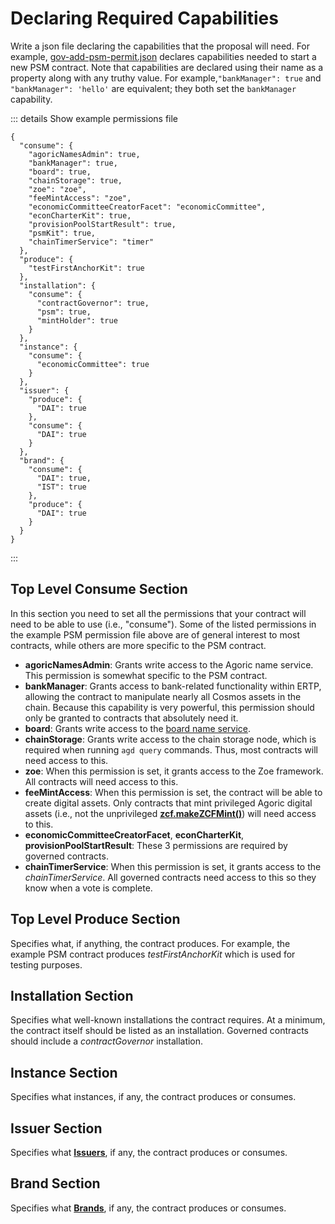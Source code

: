# Declaring Required Capabilities

Write a json file declaring the capabilities that the proposal will need. For example,
[gov-add-psm-permit.json](https://github.com/Agoric/agoric-sdk/blob/master/packages/inter-protocol/test/psm/gov-add-psm-permit.json) 
declares capabilities needed to start a new PSM contract. Note that capabilities are declared using
their name as a property along with any truthy value. For example,`"bankManager": true` and 
`"bankManager": 'hello'` are equivalent; they both set the `bankManager` capability.

::: details Show example permissions file
```
{
  "consume": {
    "agoricNamesAdmin": true,
    "bankManager": true,
    "board": true,
    "chainStorage": true,
    "zoe": "zoe",
    "feeMintAccess": "zoe",
    "economicCommitteeCreatorFacet": "economicCommittee",
    "econCharterKit": true,
    "provisionPoolStartResult": true,
    "psmKit": true,
    "chainTimerService": "timer"
  },
  "produce": {
    "testFirstAnchorKit": true
  },
  "installation": {
    "consume": {
      "contractGovernor": true,
      "psm": true,
      "mintHolder": true
    }
  },
  "instance": {
    "consume": {
      "economicCommittee": true
    }
  },
  "issuer": {
    "produce": {
      "DAI": true
    },
    "consume": {
      "DAI": true
    }
  },
  "brand": {
    "consume": {
      "DAI": true,
      "IST": true
    },
    "produce": {
      "DAI": true
    }
  }
}
```
:::

## Top Level Consume Section

In this section you need to set all the permissions that your contract will need to be able to use
(i.e., "consume"). Some of the listed permissions in the example PSM permission file above are of
general interest to most contracts, while others are more specific to the PSM contract.

* **agoricNamesAdmin**: Grants write access to the Agoric name service. This permission is somewhat specific to the PSM contract.
* **bankManager**: Grants access to bank-related functionality within ERTP, allowing the contract to manipulate nearly all Cosmos assets in the chain. Because this capability is very powerful, this permission should only be granted to contracts that absolutely need it.
* **board**: Grants write access to the [board name service](/guides/wallet/index#the-agoric-board).
* **chainStorage**: Grants write access to the chain storage node, which is required when running `agd query` commands. Thus, most contracts will need access to this.
* **zoe**: When this permission is set, it grants access to the Zoe framework. All contracts will need access to this.
* **feeMintAccess**: When this permission is set, the contract will be able to create digital assets. Only contracts that mint privileged Agoric digital assets (i.e., not the unprivileged **[zcf.makeZCFMint()](/reference/zoe-api/zoe-contract-facet#zcf-makezcfmint-keyword-assetkind-displayinfo)**) will need access to this.
* **economicCommitteeCreatorFacet**, **econCharterKit**, **provisionPoolStartResult**: These 3 permissions are required by governed contracts.
* **chainTimerService**: When this permission is set, it grants access to the *chainTimerService*. All governed contracts need access to this so they know when a vote is complete.

## Top Level Produce Section

Specifies what, if anything, the contract produces. For example, the example PSM contract 
produces *testFirstAnchorKit* which is used for testing purposes.

## Installation Section 

Specifies what well-known installations the contract requires. At a minimum, the contract itself should
be listed as an installation. Governed contracts should include a *contractGovernor* installation.

## Instance Section

Specifies what instances, if any, the contract produces or consumes.

## Issuer Section

Specifies what **[Issuers](/reference/ertp-api/issuer)**, if any, the contract produces or consumes.

## Brand Section

Specifies what **[Brands](/reference/ertp-api/brand)**, if any, the contract produces or consumes.
